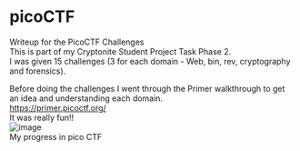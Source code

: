 # picoCTF  
Writeup for the PicoCTF Challenges  
This is part of my Cryptonite Student Project Task Phase 2.  
I was given 15 challenges (3 for each domain - Web, bin, rev, cryptography and forensics).  

Before doing the challenges I went through the Primer walkthrough to get an idea and understanding each domain.  
https://primer.picoctf.org/  
It was really fun!!  
![image](https://github.com/Azure9733/picoCTF/assets/143328010/405701c0-cece-4b19-89f1-5724181fd960)  
My progress in pico CTF
